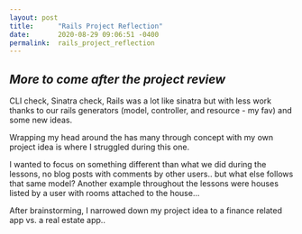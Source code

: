 ```yaml
---
layout: post
title:      "Rails Project Reflection"
date:       2020-08-29 09:06:51 -0400
permalink:  rails_project_reflection
---
```



## *More to come after the project review*

CLI check, Sinatra check, Rails was a lot like sinatra but with less work thanks to our rails generators (model, controller, and resource - my fav) and some new ideas.

Wrapping my head around the has many through concept with my own project idea is where I struggled during this one.

I wanted to focus on something different than what we did during the lessons, no blog posts with comments by other users.. but what else follows that same model? Another example throughout the lessons were houses listed by a user with rooms attached to the house...

After brainstorming, I narrowed down my project idea to a finance related app vs. a real estate app..
